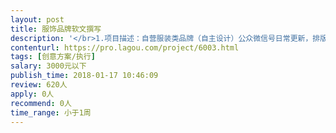 ```yaml
---                
layout: post       
title: 服饰品牌软文撰写           
description: '</br>1.项目描述：自营服装类品牌（自主设计）公众微信号日常更新，排版，软文推广，活动策划软文。更新内容会提供大纲。</br></br>二、主要功能点：</br></br>公众号粉丝维护，提高粉丝转换率。</br>三、可参考产品：</br></br>模板可参考雪梨私叙</br>文章类可参考VOGUE等时尚杂志公众号</br>四、人员要求：</br></br>1、有商业软文写作能力</br>2、有新媒体运营经验</br>3、能够正确传递品牌价值和品牌精神。</br>'     
contenturl: https://pro.lagou.com/project/6003.html      
tags: [创意方案/执行]            
salary: 3000元以下          
publish_time: 2018-01-17 10:46:09         
review: 620人                   
apply: 0人                   
recommend: 0人                   
time_range: 小于1周              
---                 
```

